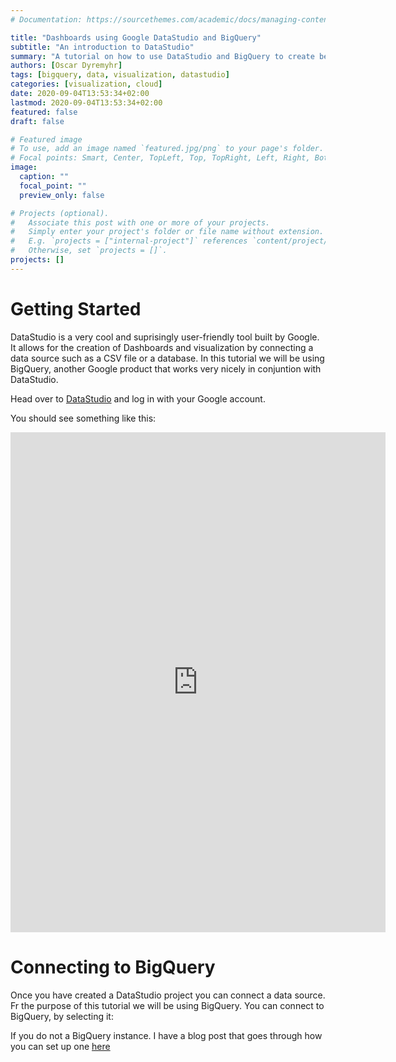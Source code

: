 ```yaml
---
# Documentation: https://sourcethemes.com/academic/docs/managing-content/

title: "Dashboards using Google DataStudio and BigQuery"
subtitle: "An introduction to DataStudio"
summary: "A tutorial on how to use DataStudio and BigQuery to create beautiful dashboards"
authors: [Oscar Dyremyhr]
tags: [bigquery, data, visualization, datastudio]
categories: [visualization, cloud]
date: 2020-09-04T13:53:34+02:00
lastmod: 2020-09-04T13:53:34+02:00
featured: false
draft: false

# Featured image
# To use, add an image named `featured.jpg/png` to your page's folder.
# Focal points: Smart, Center, TopLeft, Top, TopRight, Left, Right, BottomLeft, Bottom, BottomRight.
image:
  caption: ""
  focal_point: ""
  preview_only: false

# Projects (optional).
#   Associate this post with one or more of your projects.
#   Simply enter your project's folder or file name without extension.
#   E.g. `projects = ["internal-project"]` references `content/project/deep-learning/index.md`.
#   Otherwise, set `projects = []`.
projects: []
---
```


# Getting Started

DataStudio is a very cool and suprisingly user-friendly tool built by Google. It allows for the creation of Dashboards and visualization by connecting a data source such as a CSV file or a database. In this tutorial we will be using BigQuery, another Google product that works very nicely in conjuntion with DataStudio.

Head over to [DataStudio] and log in with your Google account.

You should see something like this:

<iframe width="600" height="800" src="https://datastudio.google.com/embed/reporting/31e8b262-2d18-48a9-8483-d0a3b9ed7abf/page/1M" frameborder="0" style="border:0" allowfullscreen></iframe>




# Connecting to BigQuery

Once you have created a DataStudio project you can connect a data source. Fr the purpose of this tutorial we will be using BigQuery. You can connect to BigQuery, by selecting it:





If you do not a BigQuery instance. I have a blog post that goes through how you can set up one [here][SetupBigQuery]










[DataStudio]: https://datastudio.google.com/
[SetupBigQuery]: https://ossinova.me/post/setup-bigquery/
